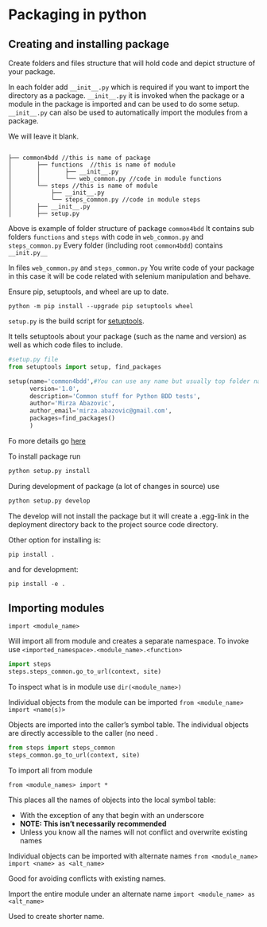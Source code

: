 # Packaging in python

## Creating and installing package

Create folders and files structure that will hold code and depict structure of your package.

In each folder add ```__init__.py``` which is required if you want to import the directory as a package.
```__init__.py``` it is invoked when the package or a module in the package is imported and can be used to do some setup.
```__init__.py``` can also be used to automatically import the modules from a package.

We will leave it blank. 

```

├── common4bdd //this is name of package
│       ├── functions  //this is name of module
│       │       ├── __init__.py
│       │       └── web_common.py //code in module functions
│       └── steps //this is name of module
│           ├── __init__.py
│           └── steps_common.py //code in module steps
│       ├── __init__.py
│       ├── setup.py

```
Above is example of folder structure of package ```common4bdd```
It contains sub folders ```functions``` and ```steps``` with code in ```web_common.py``` and ```steps_common.py```
Every folder (including root ```common4bdd```) contains ```__init.py__```

In files ```web_common.py``` and ```steps_common.py``` You write code of your package in this case it will be code related with selenium manipulation and behave.

Ensure pip, setuptools, and wheel are up to date.

```python -m pip install --upgrade pip setuptools wheel```

```setup.py``` is the build script for [setuptools](https://pypi.org/project/setuptools/). 

It tells setuptools about your package (such as the name and version) as well as which code files to include.

```python
#setup.py file
from setuptools import setup, find_packages

setup(name='common4bdd',#You can use any name but usually top folder name
      version='1.0',
      description='Common stuff for Python BDD tests',
      author='Mirza Abazovic',
      author_email='mirza.abazovic@gmail.com',
      packages=find_packages()
      )

``` 

Fo more details go [here](https://packaging.python.org/tutorials/packaging-projects/)

To install package run

```bash
python setup.py install
``` 

During development of package (a lot of changes in source) use 

```bash
python setup.py develop
``` 

The develop will not install the package but it will create a .egg-link in the deployment directory back to the project source code directory.

Other option for installing is:

```pip install .```

and for development:

```pip install -e .```

## Importing modules

```import <module_name>```

Will import all from module and creates a separate namespace.
To invoke use ```<imported_namespace>.<module_name>.<function>```

```python
import steps
steps.steps_common.go_to_url(context, site)
```
To inspect what is in  module use ```dir(<module_name>)```

Individual objects from the module can be imported
```from <module_name> import <name(s)>```

Objects are imported into the caller’s symbol table.
The individual objects are directly accessible to the caller (no need .

```python
from steps import steps_common
steps_common.go_to_url(context, site)
```

To import all from module

```from <module_names> import *```

This places all the names of objects into the local symbol table:
- With the exception of any that begin with an underscore
- **NOTE: This isn’t necessarily recommended**
- Unless you know all the names will not conflict and overwrite existing names

Individual objects can be imported with alternate names
```from <module_name> import <name> as <alt_name>```

Good for avoiding conflicts with existing names.

Import the entire module under an alternate name
```import <module_name> as <alt_name>```

Used to create shorter name.